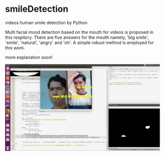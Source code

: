# smileDetection
 videos human smile detection by Python

Multi facial mood detection based on the mouth for videos is proposed in this respitory.
There are five answers for the mouth namely, 'big smile', 'smile', 'natural', 'angry' and 'oh'.
A simple robust method is employed for this work.

more explanation soon!

![](1.png)
